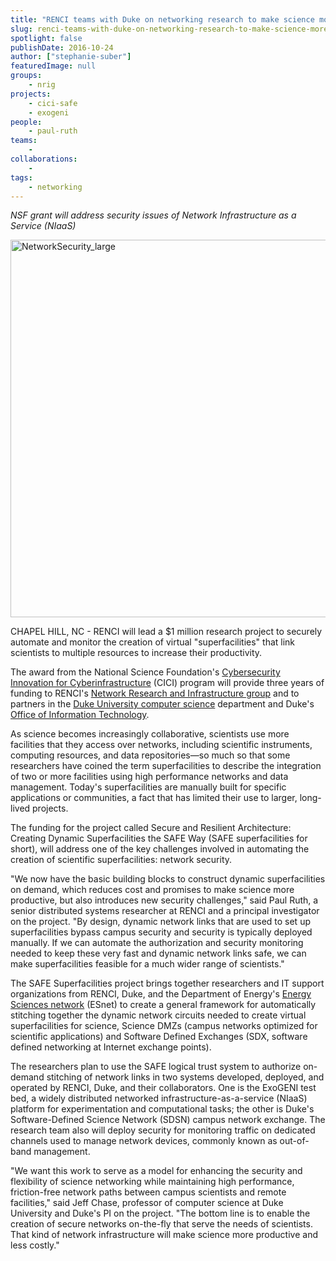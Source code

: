 ```yaml
---
title: "RENCI teams with Duke on networking research to make science more productive"
slug: renci-teams-with-duke-on-networking-research-to-make-science-more-productive
spotlight: false
publishDate: 2016-10-24
author: ["stephanie-suber"]
featuredImage: null
groups:
    - nrig
projects:
    - cici-safe
    - exogeni
people:
    - paul-ruth
teams: 
    - 
collaborations:
    - 
tags:
    - networking
---
```

<em>NSF grant will address security issues of Network Infrastructure as a Service (NIaaS)</em>

<a href="https://renci.org/wp-content/uploads/2016/10/NetworkSecurity_large.jpg"><img class="aligncenter size-full wp-image-15713" src="https://renci.org/wp-content/uploads/2016/10/NetworkSecurity_large.jpg" alt="NetworkSecurity_large" width="960" height="604" /></a>

CHAPEL HILL, NC - RENCI will lead a $1 million research project to securely automate and monitor the creation of virtual "superfacilities" that link scientists to multiple resources to increase their productivity.

The award from the National Science Foundation's <a href="https://www.nsf.gov/pubs/2016/nsf16533/nsf16533.htm">Cybersecurity Innovation for Cyberinfrastructure</a> (CICI) program will provide three years of funding to RENCI's <a href="http://nrig.renci.org/">Network Research and Infrastructure group</a> and to partners in the <a href="http://www.cs.duke.edu/">Duke University computer science</a> department and Duke's <a href="http://oit.duke.edu/">Office of Information Technology</a>.

As science becomes increasingly collaborative, scientists use more facilities that they access over networks, including scientific instruments, computing resources, and data repositories—so much so that some researchers have coined the term superfacilities to describe the integration of two or more facilities using high performance networks and data management. Today's superfacilities are manually built for specific applications or communities, a fact that has limited their use to larger, long-lived projects.

The funding for the project called Secure and Resilient Architecture: Creating Dynamic Superfacilities the SAFE Way (SAFE superfacilities for short), will address one of the key challenges involved in automating the creation of scientific superfacilities: network security.

"We now have the basic building blocks to construct dynamic superfacilities on demand, which reduces cost and promises to make science more productive, but also introduces new security challenges," said Paul Ruth, a senior distributed systems researcher at RENCI and a principal investigator on the project. "By design, dynamic network links that are used to set up superfacilities bypass campus security and security is typically deployed manually. If we can automate the authorization and security monitoring needed to keep these very fast and dynamic network links safe, we can make superfacilities feasible for a much wider range of scientists."

The SAFE Superfacilities project brings together researchers and IT support organizations from RENCI, Duke, and the Department of Energy's <a href="https://www.es.net/">Energy Sciences network</a> (ESnet) to create a general framework for automatically stitching together the dynamic network circuits needed to create virtual superfacilities for science, Science DMZs (campus networks optimized for scientific applications) and Software Defined Exchanges (SDX, software defined networking at Internet exchange points).

The researchers plan to use the SAFE logical trust system to authorize on-demand stitching of network links in two systems developed, deployed, and operated by RENCI, Duke, and their collaborators. One is the ExoGENI test bed, a widely distributed networked infrastructure-as-a-service (NIaaS) platform for experimentation and computational tasks; the other is Duke's Software-Defined Science Network (SDSN) campus network exchange. The research team also will deploy security for monitoring traffic on dedicated channels used to manage network devices, commonly known as out-of-band management.

"We want this work to serve as a model for enhancing the security and flexibility of science networking while maintaining high performance, friction-free network paths between campus scientists and remote facilities," said Jeff Chase, professor of computer science at Duke University and Duke's PI on the project. "The bottom line is to enable the creation of secure networks on-the-fly that serve the needs of scientists. That kind of network infrastructure will make science more productive and less costly."
